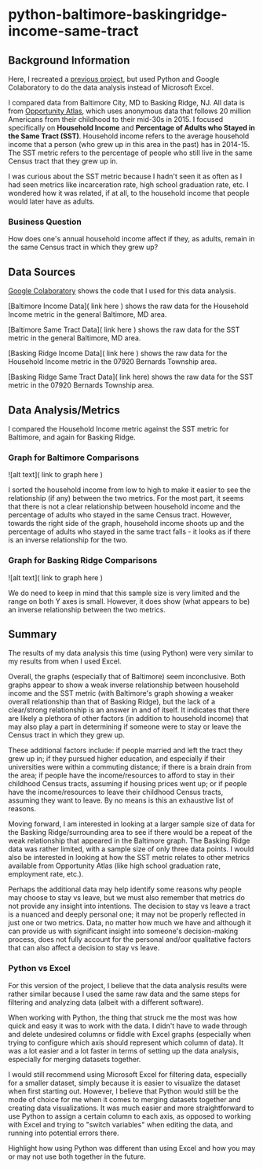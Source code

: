 # python-baltimore-baskingridge-income-same-tract
## Background Information
Here, I recreated a [previous project](https://github.com/viv-sun/baltimore-baskingridge-income-and-same-tract), but used Python and Google Colaboratory to do the data analysis instead of Microsoft Excel. 

I compared data from Baltimore City, MD to Basking Ridge, NJ. All data is from [Opportunity Atlas](https://www.opportunityatlas.org/), which uses anonymous data that follows 20 million Americans from their childhood to their mid-30s in 2015. I focused specifically on __Household Income__ and __Percentage of Adults who Stayed in the Same Tract (SST)__. Household income refers to the average household income that a person (who grew up in this area in the past) has in 2014-15. The SST metric refers to the percentage of people who still live in the same Census tract that they grew up in. 

I was curious about the SST metric because I hadn't seen it as often as I had seen metrics like incarceration rate, high school graduation rate, etc. I wondered how it was related, if at all, to the household income that people would later have as adults. 

### Business Question 
How does one's annual household income affect if they, as adults, remain in the same Census tract in which they grew up? 

## Data Sources
[Google Colaboratory](https://colab.research.google.com/drive/1JwyPECzXniWTbxy00Tyl-9DqhfIUZhUr?usp=sharing) shows the code that I used for this data analysis.

[Baltimore Income Data]( link here ) shows the raw data for the Household Income metric in the general Baltimore, MD area.

[Baltimore Same Tract Data]( link here ) shows the raw data for the SST metric in the general Baltimore, MD area. 

[Basking Ridge Income Data]( link here ) shows the raw data for the Household Income metric in the 07920 Bernards Township area. 

[Basking Ridge Same Tract Data]( link here) shows the raw data for the SST metric in the 07920 Bernards Township area. 

## Data Analysis/Metrics 
I compared the Household Income metric against the SST metric for Baltimore, and again for Basking Ridge. 

### Graph for Baltimore Comparisons 
![alt text]( link to graph here ) 

I sorted the household income from low to high to make it easier to see the relationship (if any) between the two metrics. For the most part, it seems that there is not a clear relationship between household income and the percentage of adults who stayed in the same Census tract. However, towards the right side of the graph, household income shoots up and the percentage of adults who stayed in the same tract falls - it looks as if there is an inverse relationship for the two. 

### Graph for Basking Ridge Comparisons 
![alt text]( link to graph here )

We do need to keep in mind that this sample size is very limited and the range on both Y axes is small. However, it does show (what appears to be) an inverse relationship between the two metrics.  

## Summary 
The results of my data analysis this time (using Python) were very similar to my results from when I used Excel. 

Overall, the graphs (especially that of Baltimore) seem inconclusive. Both graphs appear to show a weak inverse relationship between household income and the SST metric (with Baltimore's graph showing a weaker overall relationship than that of Basking Ridge), but the lack of a clear/strong relationship is an answer in and of itself. It indicates that there are likely a plethora of other factors (in addition to household income) that may also play a part in determining if someone were to stay or leave the Census tract in which they grew up. 

These additional factors include: if people married and left the tract they grew up in; if they pursued higher education, and especially if their universities were within a commuting distance; if there is a brain drain from the area; if people have the income/resources to afford to stay in their childhood Census tracts, assuming if housing prices went up; or if people have the income/resources to leave their childhood Census tracts, assuming they want to leave. By no means is this an exhaustive list of reasons.

Moving forward, I am interested in looking at a larger sample size of data for the Basking Ridge/surrounding area to see if there would be a repeat of the weak relationship that appeared in the Baltimore graph. The Basking Ridge data was rather limited, with a sample size of only three data points. I would also be interested in looking at how the SST metric relates to other metrics available from Opportunity Atlas (like high school graduation rate, employment rate, etc.).

Perhaps the additional data may help identify some reasons why people may choose to stay vs leave, but we must also remember that metrics do not provide any insight into intentions. The decision to stay vs leave a tract is a nuanced and deeply personal one; it may not be properly reflected in just one or two metrics. Data, no matter how much we have and although it can provide us with significant insight into someone's decision-making process, does not fully account for the personal and/oor qualitative factors that can also affect a decision to stay vs leave.

### Python vs Excel
For this version of the project, I believe that the data analysis results were rather similar because I used the same raw data and the same steps for filtering and analyzing data (albeit with a different software). 

When working with Python, the thing that struck me the most was how quick and easy it was to work with the data. I didn't have to wade through and delete undesired columns or fiddle with Excel graphs (especially when trying to configure which axis should represent which column of data). It was a lot easier and a lot faster in terms of setting up the data analysis, especially for merging datasets together. 

I would still recommend using Microsoft Excel for filtering data, especially for a smaller dataset, simply because it is easier to visualize the dataset when  first starting out. However, I believe that Python would still be the mode of choice for me when it comes to merging datasets together and creating data visualizations. It was much easier and more straightforward to use Python to assign a certain column to each axis, as opposed to working with Excel and trying to "switch variables" when editing the data, and running into potential errors there.  




Highlight how using Python was different than using Excel and how you may or may not use both together in the future.
